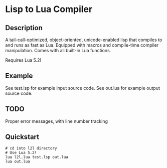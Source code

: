 Lisp to Lua Compiler
====================

Description
-----------
A tail-call-optimized, object-oriented, unicode-enabled lisp that compiles to and runs as fast as Lua. Equipped with macros and compile-time compiler manipulation. Comes with all built-in Lua functions. 

Requires Lua 5.2!

Example 
-------

See test.lsp for example input source code.
See out.lua for example output source code.

TODO
----

Proper error messages, with line number tracking

Quickstart
----------
    # cd into l2l directory
    # Use Lua 5.2!
    lua l2l.lua test.lsp out.lua
    lua out.lua

